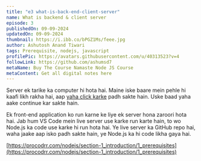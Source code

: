 ```yaml
---
title: "e3 what-is-back-end-client-server"
name: What is backend & client server
episode: 3
publishedOn: 09-09-2024
updatedOn: 09-09-2024
thumbnail: https://i.ibb.co/bPGZ1Ms/feee.jpg
author: Ashutosh Anand Tiwari
tags: Prerequisite, nodejs, javascript
profilePic: https://avatars.githubusercontent.com/u/40313523?v=4
followLink: https://github.com/ashumsd7
metaName: Buy The Course Namaste Node JS Course
metaContent: Get all digital notes here
---
```



Server ek tarike ka computer hi hota hai. Maine iske baare mein pehle hi kaafi likh rakha hai, aap [yaha click karke](https://heyashu.in/digital-garden/notes/namaste-node-js/e2-js-on-server) padh sakte hain. Uske baad yaha aake continue kar sakte hain.

Ek front-end application ko run karne ke liye ek server hona zaroori hota hai. Jab hum VS Code mein live server use karke run karte hain, to wo Node.js ka code use karke hi run hota hai. Ye live server ka GitHub repo hai, waha jaake aap isko padh sakte hain, ye Node.js ka hi code likha gaya hai.


[https://procodrr.com/nodejs/section-1_introduction/1_prerequisites](https://procodrr.com/nodejs/section-1_introduction/1_prerequisites)